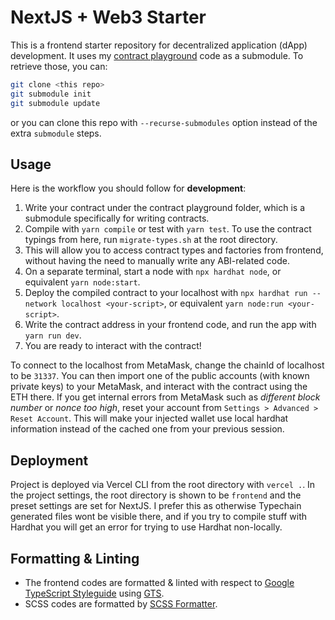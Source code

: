 # NextJS + Web3 Starter

This is a frontend starter repository for decentralized application (dApp) development. It uses my [contract playground](https://github.com/erhant/contract-playground) code as a submodule. To retrieve those, you can:

```bash
git clone <this repo>
git submodule init
git submodule update
```

or you can clone this repo with `--recurse-submodules` option instead of the extra `submodule` steps.

## Usage

Here is the workflow you should follow for **development**:

1. Write your contract under the contract playground folder, which is a submodule specifically for writing contracts.
2. Compile with `yarn compile` or test with `yarn test`. To use the contract typings from here, run `migrate-types.sh` at the root directory.
3. This will allow you to access contract types and factories from frontend, without having the need to manually write any ABI-related code.
4. On a separate terminal, start a node with `npx hardhat node`, or equivalent `yarn node:start`.
5. Deploy the compiled contract to your localhost with `npx hardhat run --network localhost <your-script>`, or equivalent `yarn node:run <your-script>`.
6. Write the contract address in your frontend code, and run the app with `yarn run dev`.
7. You are ready to interact with the contract!

To connect to the localhost from MetaMask, change the chainId of localhost to be `31337`. You can then import one of the public accounts (with known private keys) to your MetaMask, and interact with the contract using the ETH there. If you get internal errors from MetaMask such as _different block number_ or _nonce too high_, reset your account from `Settings > Advanced > Reset Account`. This will make your injected wallet use local hardhat information instead of the cached one from your previous session.

## Deployment

Project is deployed via Vercel CLI from the root directory with `vercel .`. In the project settings, the root directory is shown to be `frontend` and the preset settings are set for NextJS. I prefer this as otherwise Typechain generated files wont be visible there, and if you try to compile stuff with Hardhat you will get an error for trying to use Hardhat non-locally.

## Formatting & Linting

- The frontend codes are formatted & linted with respect to [Google TypeScript Styleguide](https://google.github.io/styleguide/tsguide.html) using [GTS](https://github.com/google/gts).
- SCSS codes are formatted by [SCSS Formatter](https://marketplace.visualstudio.com/items?itemName=sibiraj-s.vscode-scss-formatter).
